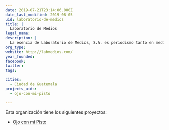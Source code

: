 ```yaml
---
date: 2019-07-21T23:14:06.000Z
date_last_modified: 2019-08-05
uid: laboratorio-de-medios
title: |
  Laboratorio de Medios
legal_name: 
description: |
  La esencia de Laboratorio de Medios, S.A. es periodismo tanto en medios impresos, radiales, televisivos como en digitales.
org_type: 
website: http://labmedios.com/
year_founded: 
facebook: 
twitter: 
tags:

cities: 
  - Ciudad de Guatemala
projects_uids:
  - ojo-con-mi-pisto

---
```


Esta organización tiene los siguientes proyectos:

- [Ojo con mi Pisto](/proyectos/ojo-con-mi-pisto)

